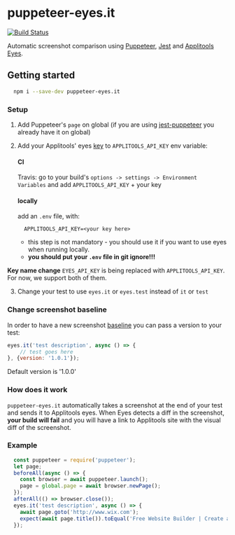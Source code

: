 # puppeteer-eyes.it

[![Build Status](https://travis-ci.org/wix-incubator/puppeteer-eyes.it.svg?branch=master)](https://travis-ci.org/wix-incubator/puppeteer-eyes.it)

Automatic screenshot comparison using [Puppeteer](https://github.com/GoogleChrome/puppeteer/), [Jest](https://github.com/facebook/jest) and [Applitools Eyes](https://applitools.com/).

## Getting started

```bash
  npm i --save-dev puppeteer-eyes.it
```

### Setup

1. Add Puppeteer's `page` on global (if you are using [jest-puppeteer](https://github.com/smooth-code/jest-puppeteer) you already have it on global)

2. Add your Applitools' eyes [key](https://applitools.com/docs/topics/overview/obtain-api-key.html) to `APPLITOOLS_API_KEY` env variable:

    #### CI

    Travis: go to your build's `options -> settings -> Environment Variables` and add `APPLITOOLS_API_KEY` + your key

    #### locally

    add an `.env` file, with:

    ```
      APPLITOOLS_API_KEY=<your key here>
    ```

    - this step is not mandatory - you should use it if you want to use eyes when running locally.
    - **you should put your `.env` file in git ignore!!!**


  **Key name change** `EYES_API_KEY` is being replaced with `APPLITOOLS_API_KEY`. For now, we support both of them.

3. Change your test to use `eyes.it` or `eyes.test` instead of `it` or `test`

### Change screenshot baseline

In order to have a new screenshot [baseline](https://applitools.com/docs/topics/overview/overview-visual-testing.html) you can pass a version to your test:

```js
eyes.it('test description', async () => {
    // test goes here
}, {version: '1.0.1'});

```

Default version is '1.0.0'


### How does it work

`puppeteer-eyes.it` automatically takes a screenshot at the end of your test and sends it to Applitools eyes. When Eyes detects a diff in  the screenshot, **your build will fail** and you will have a link to Applitools site with the visual diff of the screenshot.


### Example

```js
  const puppeteer = require('puppeteer');
  let page;
  beforeAll(async () => {
    const browser = await puppeteer.launch();
    page = global.page = await browser.newPage();
  });
  afterAll(() => browser.close());
  eyes.it('test description', async () => {
    await page.goto('http://www.wix.com');
    expect(await page.title()).toEqual('Free Website Builder | Create a Free Website | Wix.com');
  });
```



